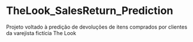 # TheLook_SalesReturn_Prediction

Projeto voltado à predição de devoluções de itens comprados por clientes da varejista fictícia The Look
